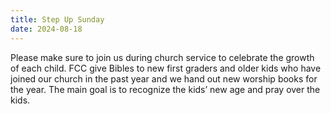 ```yaml
---
title: Step Up Sunday
date: 2024-08-18
---
```


Please make sure to join us during church service to celebrate the growth of each child. FCC give Bibles to new first graders and older kids who have joined our church in the past year and we hand out new worship books for the year. The main goal is to recognize the kids’ new age and pray over the kids.

<!--more-->
